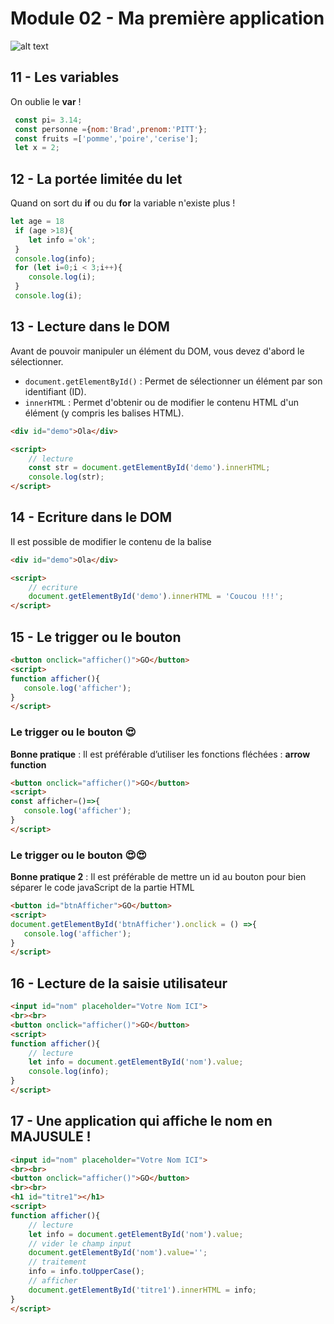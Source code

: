 # Module 02 - Ma première application

![alt text](m2.webp)

## 11 - Les variables
On oublie le **var** !
```js
 const pi= 3.14;
 const personne ={nom:'Brad',prenom:'PITT'};
 const fruits =['pomme','poire','cerise'];
 let x = 2;
```
## 12 - La portée limitée du let
Quand on sort du **if** ou du **for** la variable n'existe plus !
```js
let age = 18
 if (age >18){
    let info ='ok';
 }
 console.log(info);
 for (let i=0;i < 3;i++){
    console.log(i);
 }
 console.log(i);
```


## 13 - Lecture dans le DOM
Avant de pouvoir manipuler un élément du DOM, vous devez d'abord le sélectionner.

- <code>document.getElementById()</code> : Permet de sélectionner un élément par son identifiant (ID).
- <code>innerHTML</code> : Permet d'obtenir ou de modifier le contenu HTML d'un élément (y compris les balises HTML).

```html
<div id="demo">Ola</div>

<script>
    // lecture
    const str = document.getElementById('demo').innerHTML;
    console.log(str);
</script>
```

## 14 - Ecriture dans le DOM
Il est possible de modifier le contenu de la balise
```html
<div id="demo">Ola</div>

<script>
    // ecriture
    document.getElementById('demo').innerHTML = 'Coucou !!!';
</script>
```

## 15 -  Le trigger ou le bouton 
```html
<button onclick="afficher()">GO</button>
<script>
function afficher(){
   console.log('afficher');
}
</script>
```
###  Le trigger ou le bouton :heart_eyes:
**Bonne pratique**  : Il est préférable d’utiliser les fonctions fléchées : **arrow function**
```html
<button onclick="afficher()">GO</button>
<script>
const afficher=()=>{
   console.log('afficher');
}
</script>
```

###  Le trigger ou le bouton :heart_eyes::heart_eyes:
**Bonne pratique 2**  : Il est préférable de mettre un id au bouton pour bien séparer le code javaScript de la partie HTML 
```html
<button id="btnAfficher">GO</button>
<script>
document.getElementById('btnAfficher').onclick = () =>{
   console.log('afficher');
}
</script>
```

## 16 - Lecture de la saisie utilisateur
```html
<input id="nom" placeholder="Votre Nom ICI">
<br><br>
<button onclick="afficher()">GO</button>
<script>
function afficher(){
    // lecture
    let info = document.getElementById('nom').value;
    console.log(info);
}
</script>
```
## 17 - Une application qui affiche le nom en MAJUSULE !
```html
<input id="nom" placeholder="Votre Nom ICI">
<br><br>
<button onclick="afficher()">GO</button>
<br><br>
<h1 id="titre1"></h1>
<script>
function afficher(){
    // lecture
    let info = document.getElementById('nom').value;
    // vider le champ input
    document.getElementById('nom').value='';
    // traitement
    info = info.toUpperCase();
    // afficher
    document.getElementById('titre1').innerHTML = info;
}
</script>
```

